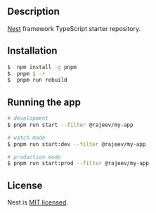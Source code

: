 ## Description

[Nest](https://github.com/nestjs/nest) framework TypeScript starter repository.

## Installation

```bash
$  npm install -g pnpm
$  pnpm i -r
$  pnpm run rebuild
```

## Running the app

```bash
# development
$ pnpm run start --filter @rajeev/my-app

# watch mode
$ pnpm run start:dev --filter @rajeev/my-app

# production mode
$ pnpm run start:prod --filter @rajeev/my-app
```

## License

  Nest is [MIT licensed](LICENSE).
